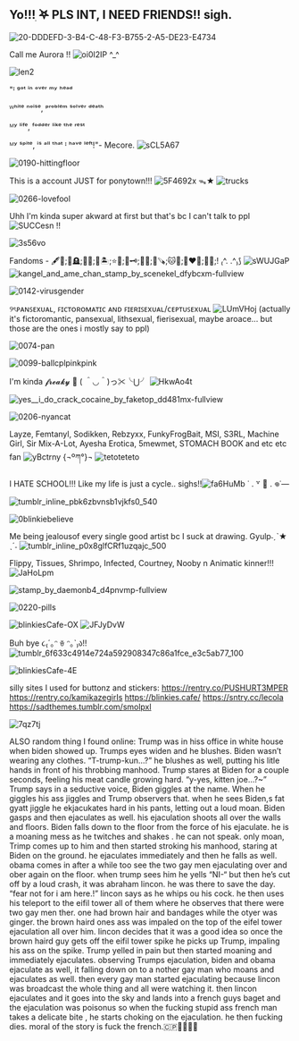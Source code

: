 ## Yo!!!ִ ࣪𖤐 PLS INT, I NEED FRIENDS!! sigh.
![20-DDDEFD-3-B4-C-48-F3-B755-2-A5-DE23-E4734](https://github.com/user-attachments/assets/b1097022-919d-48f4-96e8-1a24b8588e4f)

Call me Aurora !! ![oi0I2IP](https://github.com/user-attachments/assets/10abd328-b007-4631-990c-c64267dbd4cb)
 ^_^

![len2](https://github.com/user-attachments/assets/63ce6ce7-544b-4e06-8dc7-33427e29ba5a)

"ᴵ ᵍᵒᵗ ⁱⁿ ᵒᵛᵉʳ ᵐʸ ʰᵉᵃᵈ

ᵂʰⁱᵗᵉ ⁿᵒⁱˢᵉ, ᵖʳᵒᵇˡᵉᵐ ˢᵒˡᵛᵉʳ ᵈᵉᵃᵗʰ

ᴹʸ ˡⁱᶠᵉ, ᶠᵒᵈᵈᵉʳ ˡⁱᵏᵉ ᵗʰᵉ ʳᵉˢᵗ

ᴹʸ ˢᵖⁱᵗᵉ, ⁱˢ ᵃˡˡ ᵗʰᵃᵗ ᴵ ʰᵃᵛᵉ ˡᵉᶠᵗ!"- Mecore. ![sCL5A67](https://github.com/user-attachments/assets/145826bc-cc48-47e0-9e36-faf280dfda1d)



![0190-hittingfloor](https://github.com/user-attachments/assets/802f7560-53b9-4fcb-a32b-47978d92e7ea)


This is a account JUST for ponytown!!! ![5F4692x](https://github.com/user-attachments/assets/633a8993-47f0-4ccc-8778-d4adf51c9f46) ᯓ★
![trucks](https://github.com/user-attachments/assets/ff99474c-396c-44b7-afb0-f4b5878c1a5e)

![0266-lovefool](https://github.com/user-attachments/assets/60a22438-3db9-4f49-82a0-73ce5b98a532)

Uhh I'm kinda super akward at first but that's bc I can't talk to ppl ![SUCCesn](https://github.com/user-attachments/assets/af2d8c17-e65d-442f-8488-3e8f25b7556f) !!

![3s56vo](https://github.com/user-attachments/assets/b566134e-1cb8-4dd4-9628-f938ff6c018b)

Fandoms - 🖋️🎀;🔦🪦;🦊🩷;💭🏝️;⭐🦖;🍷🗝️;👑🍪;🌳🪚;🐱🌈;💚❤️💛;🌿🌂;! ₍^. .^₎⟆ 
![sWUJGaP](https://github.com/user-attachments/assets/f5ed884e-eb83-42c4-b30c-cc03d031b923)
![kangel_and_ame_chan_stamp_by_scenekel_dfybcxm-fullview](https://github.com/user-attachments/assets/a341656f-b778-42fb-b11f-5088add14e72)

![0142-virusgender](https://github.com/user-attachments/assets/b86f2b59-8b6a-4012-a76a-b26594e2113b)

୨ৎᴘᴀɴꜱᴇxᴜᴀʟ, ꜰɪᴄᴛᴏʀᴏᴍᴀᴛɪᴄ ᴀɴᴅ ꜰɪᴇʀɪꜱᴇxᴜᴀʟ/ᴄᴇᴘᴛᴜꜱᴇxᴜᴀʟ ![LUmVHoj](https://github.com/user-attachments/assets/ae9e60c1-6ba7-47ff-a637-83ad3f2940b6) (actually it's fictoromantic, pansexual, lithsexual, fierisexual, maybe aroace... but those are the ones i mostly say to ppl)

![0074-pan](https://github.com/user-attachments/assets/26a40d75-cb1b-4013-9039-bbd4ae921081)

![0099-ballcplpinkpink](https://github.com/user-attachments/assets/15d95537-3ace-4745-a419-ed5f3e664340)

I'm kinda 𝓯𝓻𝓮𝓪𝓴𝔂 👅 ( ＾◡＾)っ✂╰⋃╯ ![HkwAo4t](https://github.com/user-attachments/assets/3460fe7c-63a1-48c6-aa35-722643f8eaad)

![yes__i_do_crack_cocaine_by_faketop_dd481mx-fullview](https://github.com/user-attachments/assets/d21f3d82-917e-4139-b85c-3fb7c18fc63e)

![0206-nyancat](https://github.com/user-attachments/assets/f981a81c-70a6-49a2-87c1-4a3dcdd70863)

Layze, Femtanyl, Sodikken, Rebzyxx, FunkyFrogBait, MSI, S3RL, Machine Girl, Sir Mix-A-Lot, Ayesha Erotica, 5mewmet, STOMACH BOOK and etc etc fan ![yBctrny](https://github.com/user-attachments/assets/3491a2e0-91ed-4b47-ae8f-0ec460ef265e) {¬ºཀ°}¬
 ![tetoteteto](https://github.com/user-attachments/assets/24acbcff-4384-4ba0-a8f4-31d143ac581b)

I HATE SCHOOL!!! Like my life is just a cycle.. sighs!!![fa6HuMb](https://github.com/user-attachments/assets/149e4f7d-19ba-4a07-8208-565c3cf21208) ˙ . ꒷ 🍰 . 𖦹˙—

![tumblr_inline_pbk6zbvnsb1vjkfs0_540](https://github.com/user-attachments/assets/8d4a74ac-cb7f-42da-94ae-ac93dec5452f)

![0blinkiebelieve](https://github.com/user-attachments/assets/2576e2bb-bef8-4f74-b7af-b8c790105b00)

Me being jealousof every single good artist bc I suck at drawing. Gyulp˗ˏˋ★ ˎˊ˗ 
![tumblr_inline_p0x8glfCRf1uzqajc_500](https://github.com/user-attachments/assets/654e1cf8-1646-49a2-bd7c-0d7f7e2632d6)

Flippy, Tissues, Shrimpo, Infected, Courtney, Nooby n Animatic kinner!!!![JaHoLpm](https://github.com/user-attachments/assets/2dd0ad01-774a-4e8d-955a-c66f109b0249)

![stamp_by_daemonb4_d4pnvmp-fullview](https://github.com/user-attachments/assets/41c43536-486f-4b4a-b5bb-19663f3e5985)

![0220-pills](https://github.com/user-attachments/assets/9f12f6b5-8b09-45ae-a82e-5f8a654745e9)

![blinkiesCafe-OX](https://github.com/user-attachments/assets/0c09809c-5e76-415c-b304-87a866fa70be)
![JFJyDvW](https://github.com/user-attachments/assets/0de3a514-1fb7-4b49-8199-c100322be1b8)

Buh bye ૮₍´｡ᵔ ꈊ ᵔ｡`₎ა!!![tumblr_6f633c4914e724a592908347c86a1fce_e3c5ab77_100](https://github.com/user-attachments/assets/6a17a39a-496c-43c6-b0ad-cddf67544760)

![blinkiesCafe-4E](https://github.com/user-attachments/assets/d4f45c70-41cf-4d2f-a796-23255ce50970)

silly sites I used for buttonz and stickers: https://rentry.co/PUSHURT3MPER https://rentry.co/kamikazegirIs https://blinkies.cafe/ https://sntry.cc/lecola https://sadthemes.tumblr.com/smolpxl

![7qz7tj](https://github.com/user-attachments/assets/81f1173e-9a93-4604-bc5c-1a0e7a900d9b)


ALSO random thing I found online: 
Trump was in hiss office in white house when biden showed up. Trumps eyes widen and he blushes. Biden wasn’t wearing any clothes. “T-trump-kun…?” he blushes as well, putting his litle hands in front of his throbbing manhood. Trump stares at Biden for a couple seconds, feeling his meat candle growing hard. “y-yes, kitten joe…?~” Trump says in a seductive voice, Biden giggles at the name. When he giggles his ass jiggles and Trump observers that. when he sees Biden,s fat gyatt jiggle he ekjacukates hard in his pants, letting out a loud moan. Biden gasps and then ejaculates as well. his ejaculation shoots all over the walls and floors. Biden falls down to the floor from the force of his ejaculate. he is a moaning mess as he twitches and shakes . he can not speak. only moan, Trimp comes up to him and then started stroking his manhood, staring at Biden on the ground. he ejaculates immediately and then he falls as well. obama comes in after a while too see the two gay men ejaculating over and ober again on the floor. when trump sees him he yells “NI-“ but then he’s cut off by a loud crash, it was abraham lincon. he was there to save the day. “fear not for i am here.!” lincon says as he whips ou his cock. he then uses his teleport to the eifil tower all of them where he observes that there were two gay men ther. one had brown hair and bandages while the otyer was ginger. the brown haird ones ass was impaled on the top of the eifel tower ejaculation all over him. lincon decides that it was a good idea so once the brown haird guy gets off the eifil tower spike he picks up Trump, impaling his ass on the spike. Trump yelled in pain but then started moaning and immediately ejaculates. observing Trumps ejaculation, biden and obama ejaculate as well, it falling down on to a nother gay man who moans and ejaculates as well. then every gay man started ejaculating because lincon was broadcast the whole thing and all were watching it. then lincon ejaculates and it goes into the sky and lands into a french guys baget and the ejaculation was poisonus so when the fucking stupid ass french man takes a delicate bite , he starts choking on the ejaculation. he then fucking dies. moral of the story is fuck the french.🇨🇵🥐🥖🗼🌿
<!--
**Bleh-OuO/Bleh-OuO** is a ✨ _special_ ✨ repository because its `README.md` (this file) appears on your GitHub profile.

Here are some ideas to get you started:

- 🔭 I’m currently working on ...
- 🌱 I’m currently learning ...
- 👯 I’m looking to collaborate on ...
- 🤔 I’m looking for help with ...![tumblr_inline_pgraffnuNe1v11djx_1280](https://github.com/user-attachments/assets/61b7a5e1-afcf-4a21-b68d-2e2259d1be34)

- 💬 Ask me about ...
- 📫 How to reach me: ...
- 😄 Pronouns: ...
- ⚡ Fun fact: ...
-->
